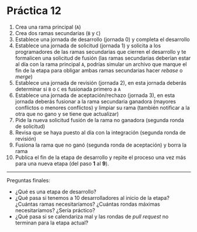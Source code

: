 # Práctica 12

1. Crea una rama principal (`A`)
2. Crea dos ramas secundarias (`B` y `C`)
3. Establece una jornada de desarrollo (jornada 0) y completa el desarrollo
4. Establece una jornada de solicitud (jornada 1) y solicita a los programadores de las ramas secundarias que cierren el desarrollo y te formalicen una solicitud de fusión (las ramas secundarias deberían estar al día con la rama principal `A`, podrías simular un archivo que marque el fin de la etapa para obligar ambas ramas secundarias hacer *rebase* o *merge*)
5. Establece una jornada de revisión (jornada 2), en esta jornada deberás determinar si `B` o `C` es fusionada primero a `A`
6. Establece una jornada de aceptación/rechazo (jornada 3), en esta jornada deberás fusionar a la rama secundaria ganadora (mayores conflictos o menores conflictos) y limpiar su rama (también notificar a la otra que no gano y se tiene que actualizar)
7. Pide la nueva solicitud fusión de la rama no ganadora (segunda ronda de solicitud)
8. Revisa que se haya puesto al día con la integración (segunda ronda de revisión)
9. Fusiona la rama que no ganó (segunda ronda de aceptación) y borra la rama
10. Publica el fin de la etapa de desarrollo y repite el proceso una vez más para una nueva etapa (del paso **1** al **9**).

---

Preguntas finales:

* ¿Qué es una etapa de desarrollo?
* ¿Qué pasa si tenemos a 10 desarrolladores al inicio de la etapa? ¿Cuántas ramas necesitaríamos? ¿Cuántas rondas máximas necesitaríamos? ¿Sería práctico?
* ¿Qué pasa si se calendariza mal y las rondas de *pull request* no terminan para la etapa actual?